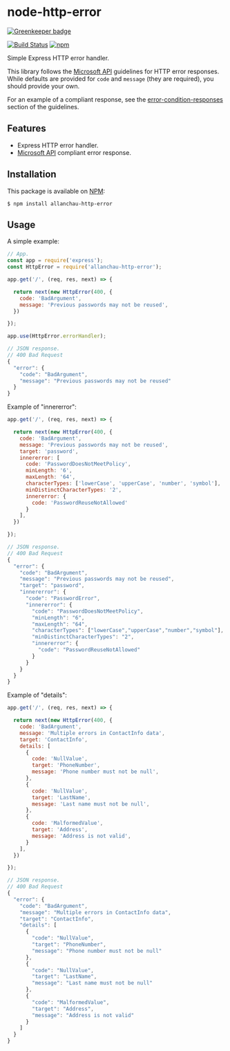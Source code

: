 # node-http-error

[![Greenkeeper badge](https://badges.greenkeeper.io/allanchau/node-http-error.svg)](https://greenkeeper.io/)

[![Build Status](https://img.shields.io/travis/allanchau/node-http-error.svg)](https://travis-ci.org/allanchau/node-http-error)
[![npm](https://img.shields.io/npm/v/allanchau-http-error.svg)](https://www.npmjs.com/package/allanchau-http-error)

Simple Express HTTP error handler.

This library follows the [Microsoft API](https://github.com/Microsoft/api-guidelines/blob/vNext/Guidelines.md#51-errors) guidelines for HTTP error responses. While defaults are provided for `code` and `message` (they are required), you should provide your own.

For an example of a compliant response, see the  [error-condition-responses](https://github.com/Microsoft/api-guidelines/blob/vNext/Guidelines.md#7102-error-condition-responses) section of the guidelines.

## Features

- Express HTTP error handler.
- [Microsoft API](https://github.com/Microsoft/api-guidelines/blob/vNext/Guidelines.md#51-errors) compliant error response.

## Installation

This package is available on [NPM](https://www.npmjs.com/package/allanchau-http-error):

  ```shell
  $ npm install allanchau-http-error
  ```

## Usage

A simple example:

```javascript
// App.
const app = require('express');
const HttpError = require('allanchau-http-error');

app.get('/', (req, res, next) => {

  return next(new HttpError(400, {
    code: 'BadArgument',
    message: 'Previous passwords may not be reused',
  })

});

app.use(HttpError.errorHandler);

// JSON response.
// 400 Bad Request
{
  "error": {
    "code": "BadArgument",
    "message": "Previous passwords may not be reused"
  }
}
```

Example of "innererror":

```javascript
app.get('/', (req, res, next) => {

  return next(new HttpError(400, {
    code: 'BadArgument',
    message: 'Previous passwords may not be reused',
    target: 'password',
    innererror: [
      code: 'PasswordDoesNotMeetPolicy',
      minLength: '6',
      maxLength: '64',
      characterTypes: ['lowerCase', 'upperCase', 'number', 'symbol'],
      minDistinctCharacterTypes: '2',
      innererror: {
        code: 'PasswordReuseNotAllowed'
      }
    ],
  })

});

// JSON response.
// 400 Bad Request
{
  "error": {
    "code": "BadArgument",
    "message": "Previous passwords may not be reused",
    "target": "password",
    "innererror": {
      "code": "PasswordError",
      "innererror": {
        "code": "PasswordDoesNotMeetPolicy",
        "minLength": "6",
        "maxLength": "64",
        "characterTypes": ["lowerCase","upperCase","number","symbol"],
        "minDistinctCharacterTypes": "2",
        "innererror": {
          "code": "PasswordReuseNotAllowed"
        }
      }
    }
  }
}
```

Example of "details":

```javascript
app.get('/', (req, res, next) => {

  return next(new HttpError(400, {
    code: 'BadArgument',
    message: 'Multiple errors in ContactInfo data',
    target: 'ContactInfo',
    details: [
      {
        code: 'NullValue',
        target: 'PhoneNumber',
        message: 'Phone number must not be null',
      },
      {
        code: 'NullValue',
        target: 'LastName',
        message: 'Last name must not be null',
      },
      {
        code: 'MalformedValue',
        target: 'Address',
        message: 'Address is not valid',
      }
    ],
  })

});

// JSON response.
// 400 Bad Request
{
  "error": {
    "code": "BadArgument",
    "message": "Multiple errors in ContactInfo data",
    "target": "ContactInfo",
    "details": [
      {
        "code": "NullValue",
        "target": "PhoneNumber",
        "message": "Phone number must not be null"
      },
      {
        "code": "NullValue",
        "target": "LastName",
        "message": "Last name must not be null"
      },
      {
        "code": "MalformedValue",
        "target": "Address",
        "message": "Address is not valid"
      }
    ]
  }
}
```
